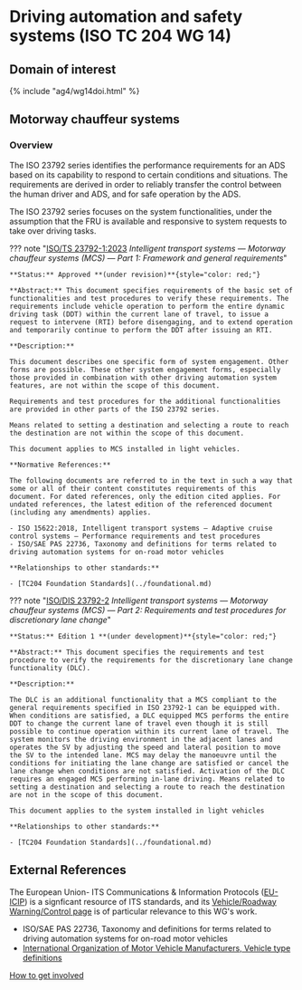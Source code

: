 # Driving automation and safety systems (ISO TC 204 WG 14)

## Domain of interest

{% include "ag4/wg14doi.html" %}

<!-- ## News and highlights (optional)
    Refer docs\wg1\index.md for an example of how to include & format any desired WG news & highlights content. Add content AFTER inserting a new line below this comment. 
-->

<!-- === DESCRIPTIONS OF WG STANDARDS / DOCUMENTS ===
    The content below is distilled from the respective WG section in "JSAE ITS Standardization Activities of ISO/TC204 - 2024" and iso.org/obp and is intended as an initial example only for future editing by the repsective WG.
-->

## Motorway chauffeur systems
<!-- Standard subject area
    Edit the ## <header title> above to contextualise the respective group of standards described below.
-->

### Overview <!-- Optional -->
<!-- On a new line below, provide an overview of the subject area for the associated group of standards. -->
The ISO 23792 series identifies the performance requirements for an ADS based on its capability to respond to certain conditions and situations. The requirements are derived in order to reliably transfer the control between the human driver and ADS, and for safe operation by the ADS.

The ISO 23792 series focuses on the system functionalities, under the assumption that the FRU is available and responsive to system requests to take over driving tasks.

<!-- Start web info for standard / document -->
??? note "[ISO/TS 23792-1:2023](https://www.iso.org/obp/ui#iso:std:iso:ts:23792:-1:ed-1:v1:en) _Intelligent transport systems — Motorway chauffeur systems (MCS) — Part 1: Framework and general requirements_"
    <!-- edit document reference information
      retain: ??? note "[ : ]( ) _ _"
      find publicly available ISO document URL & info here: iso.org/obp/ui
    -->

    **Status:** Approved **(under revision)**{style="color: red;"}
   <!-- Copy relevant status line from the following list: 
      Edition 1 **(under development)**{style="color: red;"}
      Approved
      Approved **(under revision)**{style="color: red;"} 
    -->

    **Abstract:** This document specifies requirements of the basic set of functionalities and test procedures to verify these requirements. The requirements include vehicle operation to perform the entire dynamic driving task (DDT) within the current lane of travel, to issue a request to intervene (RTI) before disengaging, and to extend operation and temporarily continue to perform the DDT after issuing an RTI.
    
    **Description:**
    
    This document describes one specific form of system engagement. Other forms are possible. These other system engagement forms, especially those provided in combination with other driving automation system features, are not within the scope of this document.
    
    Requirements and test procedures for the additional functionalities are provided in other parts of the ISO 23792 series.
    
    Means related to setting a destination and selecting a route to reach the destination are not within the scope of this document.
    
    This document applies to MCS installed in light vehicles.
 
    **Normative References:**
    
    The following documents are referred to in the text in such a way that some or all of their content constitutes requirements of this document. For dated references, only the edition cited applies. For undated references, the latest edition of the referenced document (including any amendments) applies.
    
    - ISO 15622:2018, Intelligent transport systems — Adaptive cruise control systems — Performance requirements and test procedures
    - ISO/SAE PAS 22736, Taxonomy and definitions for terms related to driving automation systems for on-road motor vehicles   
 
    **Relationships to other standards:**
   <!-- Relationships to other standards
      e.g., list Normative references and comm stack references
      *** PLEASE *** retain the link to "TC204 Foundational Standards" as the first relationship in the list below 
    -->

    - [TC204 Foundation Standards](../foundational.md)

   <!-- End Standard -->

<!-- Start web info for standard / document -->
??? note "[ISO/DIS 23792-2](https://www.iso.org/obp/ui#iso:std:iso:ts:23792:-1:ed-1:v1:en) _Intelligent transport systems — Motorway chauffeur systems (MCS) — Part 2: Requirements and test procedures for discretionary lane change_"

    **Status:** Edition 1 **(under development)**{style="color: red;"}
   <!-- Copy relevant status line from the following list: 
      Edition 1 **(under development)**{style="color: red;"}
      Approved
      Approved **(under revision)**{style="color: red;"} 
    -->

    **Abstract:** This document specifies the requirements and test procedure to verify the requirements for the discretionary lane change functionality (DLC).
    
    **Description:**
    
    The DLC is an additional functionality that a MCS compliant to the general requirements specified in ISO 23792-1 can be equipped with. When conditions are satisfied, a DLC equipped MCS performs the entire DDT to change the current lane of travel even though it is still possible to continue operation within its current lane of travel. The system monitors the driving environment in the adjacent lanes and operates the SV by adjusting the speed and lateral position to move the SV to the intended lane. MCS may delay the manoeuvre until the conditions for initiating the lane change are satisfied or cancel the lane change when conditions are not satisfied. Activation of the DLC requires an engaged MCS performing in-lane driving. Means related to setting a destination and selecting a route to reach the destination are not in the scope of this document.
    
    This document applies to the system installed in light vehicles
   <!-- End Standard -->

   <!-- End subject area -->

    **Relationships to other standards:**
   <!-- Relationships to other standards
      e.g., list Normative references and comm stack references
      *** PLEASE *** retain the link to "TC204 Foundational Standards" as the first relationship in the list below 
    -->

    - [TC204 Foundation Standards](../foundational.md)

## External References

The European Union- ITS Communications & Information Protocols ([EU-ICIP](https://www.mobilityits.eu)) is a signficant resource of ITS standards, and its [Vehicle/Roadway Warning/Control page](https://www.mobilityits.eu/vehicle-roadway-warning-control) is of particular relevance to this WG's work.

- ISO/SAE PAS 22736, Taxonomy and definitions for terms related to driving automation systems for on-road motor vehicles
- [International Organization of Motor Vehicle Manufacturers, Vehicle type definitions](https://oica.net/statistics-production/)

[How to get involved](../contact.md)
